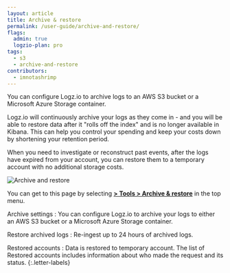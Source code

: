```yaml
---
layout: article
title: Archive & restore
permalink: /user-guide/archive-and-restore/
flags:
  admin: true
  logzio-plan: pro
tags:
  - s3
  - archive-and-restore
contributors:
  - imnotashrimp
---
```


You can configure Logz.io to archive logs to an AWS S3 bucket or a Microsoft Azure Storage container.

Logz.io will continuously archive your logs as they come in - and you will be able to restore data after it "rolls off the index" and is no longer available in Kibana. This can help you control your spending and keep your costs down by shortening your retention period.

When you need to investigate or reconstruct past events, after the logs have expired from your account, you can restore them to a temporary account with no additional storage costs.

![Archive and restore](https://dytvr9ot2sszz.cloudfront.net/logz-docs/archive-azure/new-annotated-archive.png)

You can get to this page by selecting
[**<i class="li li-gear"></i> > Tools > Archive & restore**](https://app.logz.io/#/dashboard/tools/archive-and-restore) in the top menu.


Archive settings
: You can configure Logz.io to archive your logs to either an AWS S3 bucket or a Microsoft Azure Storage container.

Restore archived logs
: Re-ingest up to 24 hours of archived logs.

Restored accounts
: Data is restored to temporary account. The list of Restored accounts includes information about who made the request and its status.
{:.letter-labels}
